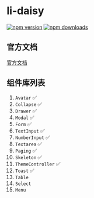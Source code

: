 # li-daisy

[![npm version](https://img.shields.io/npm/v/li-daisy.svg)](https://www.npmjs.com/package/li-daisy)
[![npm downloads](https://img.shields.io/npm/dt/li-daisy.svg)](https://www.npmjs.com/package/li-daisy)


## 官方文档

[官方文档](https://li-daisy.lirous.com/)

## 组件库列表

1. `Avatar` ✅
2. `Collapse` ✅
3. `Drawer` ✅
4. `Modal` ✅
5. `Form` ✅
6. `TextInput` ✅
7. `NumberInput` ✅
8. `Textarea` ✅
9. `Paging` ✅
10. `Skeleton` ✅
11. `ThemeController` ✅
12. `Toast` ✅
13. `Table`
14. `Select`
15. `Menu`